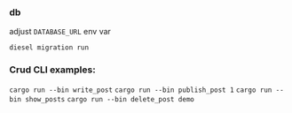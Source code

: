 ### db

adjust `DATABASE_URL` env var

`diesel migration run`


### Crud CLI examples:

`cargo run --bin write_post`
`cargo run --bin publish_post 1`
`cargo run --bin show_posts`
`cargo run --bin delete_post demo`

